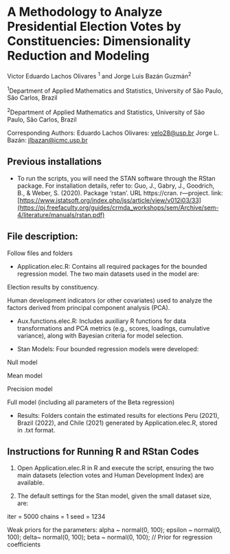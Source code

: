 # A Methodology to Analyze Presidential Election Votes by Constituencies: Dimensionality Reduction and Modeling

Victor Eduardo Lachos Olivares <sup>1</sup> and Jorge Luis Bazán Guzmán<sup>2</sup>

<sup>1</sup>Department of Applied Mathematics and Statistics, University of São Paulo, São Carlos, Brazil

<sup>2</sup>Department of Applied Mathematics and Statistics, University of São Paulo, São Carlos, Brazil

Corresponding Authors: Eduardo Lachos Olivares: velo28@usp.br Jorge L. Bazán: jlbazan@icmc.usp.br

## Previous installations

- To run the scripts, you will need the STAN software through the RStan package. For installation details, refer to:
Guo, J., Gabry, J., Goodrich, B., & Weber, S. (2020). Package ‘rstan’. URL https://cran. r―project.
link: [https://www.jstatsoft.org/index.php/jss/article/view/v012i03/33](https://pj.freefaculty.org/guides/crmda_workshops/sem/Archive/sem-4/literature/manuals/rstan.pdf)

## File description:

Follow files and folders
- Application.elec.R: Contains all required packages for the bounded regression model. The two main datasets used in the model are:

Election results by constituency.

Human development indicators (or other covariates) used to analyze the factors derived from principal component analysis (PCA).

- Aux.functions.elec.R: Includes auxiliary R functions for data transformations and PCA metrics (e.g., scores, loadings, cumulative variance), along with Bayesian criteria for model selection.

- Stan Models: Four bounded regression models were developed:

Null model

Mean model

Precision model

Full model (including all parameters of the Beta regression)

- Results: Folders contain the estimated results for elections Peru (2021), Brazil (2022), and Chile (2021) generated by Application.elec.R, stored in .txt format.
  
## Instructions for Running R and RStan Codes
1. Open Application.elec.R in R and execute the script, ensuring the two main datasets (election votes and Human Development Index) are available.
   
2. The default settings for the Stan model, given the small dataset size, are:

iter = 5000
chains = 1
seed = 1234

Weak priors for the parameters:
  alpha ~ normal(0, 100); 
  epsilon ~ normal(0, 100);
  delta~ normal(0, 100);
  beta ~ normal(0, 100);  // Prior for regression coefficients



